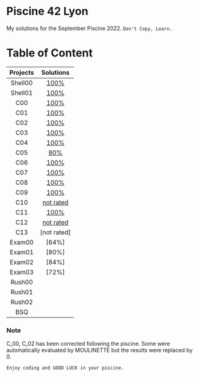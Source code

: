 # Piscine 42 Lyon

My solutions for the September Piscine 2022.
`Don't Copy, Learn.`

# Table of Content
| Projects      | Solutions  |
| :--------------:| :----------:|
| Shell00 | [100%](./Shell00) |
| Shell01 | [100%](./Shell01) |
| C00 | [100%](./C00) | 
| C01 | [100%](./C01) | 
| C02 | [100%](./C02) | 
| C03 | [100%](./C03) | 
| C04 | [100%](./C04) | 
| C05 | [80%](./C05) | 
| C06 | [100%](./C06) | 
| C07 | [100%](./C07) | 
| C08 | [100%](./C08) |
| C09 | [100%](./C09) | 
| C10 | [not rated](./C10) | 
| C11 | [100%](./C11) | 
| C12 | [not rated](./C12) | 
| C13 | [not rated] | 
| Exam00 | [64%] | 
| Exam01 | [80%] | 
| Exam02 | [84%] | 
| Exam03 | [72%] | 
| Rush00 | |
| Rush01 | [](./rush01)| 
| Rush02 | [](./rush02)| 
| BSQ | | 
 
### Note 

C_00, C_02 has been corrected following the piscine.
Some were automatically evaluated by MOULINETTE but the results were replaced by 0.

`Enjoy coding and GOOD LUCK in your piscine.`